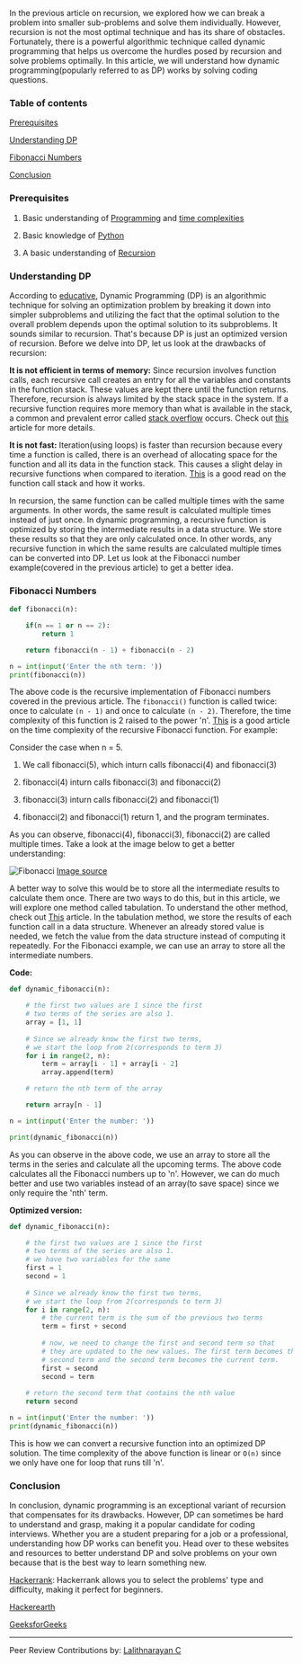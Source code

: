 
In the previous article on recursion, we explored how we can break a problem into smaller sub-problems and solve them individually. However, recursion is not the most optimal technique and has its share of obstacles. Fortunately, there is a powerful algorithmic technique called dynamic programming that helps us overcome the hurdles posed by recursion and solve problems optimally. In this article, we will understand how dynamic programming(popularly referred to as DP) works by solving coding questions.

### Table of contents
[Prerequisites](#prerequisites)

[Understanding DP](#understanding-dp)

[Fibonacci Numbers](#fibonacci-numbers)

[Conclusion](#conclusion)

### Prerequisites
1. Basic understanding of [Programming](https://www.tutorialspoint.com/computer_programming/computer_programming_basics.htm) and [time complexities](https://www.freecodecamp.org/news/time-complexity-of-algorithms/)

2. Basic knowledge of [Python](https://www.python.org/about/gettingstarted/)

3. A basic understanding of [Recursion](https://www.section.io/engineering-education/introduction-to-recursion)

### Understanding DP
According to [educative](https://www.educative.io/courses/grokking-dynamic-programming-patterns-for-coding-interviews/m2G1pAq0OO0), Dynamic Programming (DP) is an algorithmic technique for solving an optimization problem by breaking it down into simpler subproblems and utilizing the fact that the optimal solution to the overall problem depends upon the optimal solution to its subproblems. It sounds similar to recursion. That's because DP is just an optimized version of recursion. Before we delve into DP, let us look at the drawbacks of recursion:

**It is not efficient in terms of memory:** Since recursion involves function calls, each recursive call creates an entry for all the variables and constants in the function stack. These values are kept there until the function returns. Therefore, recursion is always limited by the stack space in the system. If a recursive function requires more memory than what is available in the stack, a common and prevalent error called [stack overflow](https://stackoverflow.com/questions/214741/what-is-a-stackoverflowerror) occurs. Check out [this](https://benpfaff.org/writings/clc/recursion-vs-iteration.html) article for more details.

**It is not fast:** Iteration(using loops) is faster than recursion because every time a function is called, there is an overhead of allocating space for the function and all its data in the function stack. This causes a slight delay in recursive functions when compared to iteration. [This](https://stackoverflow.com/questions/10057443/explain-the-concept-of-a-stack-frame-in-a-nutshell) is a good read on the function call stack and how it works.

In recursion, the same function can be called multiple times with the same arguments. In other words, the same result is calculated multiple times instead of just once. In dynamic programming, a recursive function is optimized by storing the intermediate results in a data structure. We store these results so that they are only calculated once. In other words, any recursive function in which the same results are calculated multiple times can be converted into DP. Let us look at the Fibonacci number example(covered in the previous article) to get a better idea.

### Fibonacci Numbers
```py
def fibonacci(n):

	if(n == 1 or n == 2):
		return 1

	return fibonacci(n - 1) + fibonacci(n - 2)

n = int(input('Enter the nth term: '))
print(fibonacci(n))
```

The above code is the recursive implementation of Fibonacci numbers covered in the previous article. The `fibonacci()` function is called twice: once to calculate `(n - 1)` and once to calculate `(n - 2)`. Therefore, the time complexity of this function is 2 raised to the power 'n'. [This](https://www.geeksforgeeks.org/time-complexity-recursive-fibonacci-program/) is a good article on the time complexity of the recursive Fibonacci function. For example:

Consider the case when n = 5.

1. We call fibonacci(5), which inturn calls fibonacci(4) and fibonacci(3)

2. fibonacci(4) inturn calls fibonacci(3) and fibonacci(2)

3. fibonacci(3) inturn calls fibonacci(2) and fibonacci(1)

4. fibonacci(2) and fibonacci(1) return 1, and the program terminates.

As you can observe, fibonacci(4), fibonacci(3), fibonacci(2) are called multiple times. Take a look at the image below to get a better understanding:

![Fibonacci](/engineering-education/introduction-to-dynamic-programming/fibonacci.png)
[Image source](https://www.slitherintopython.com/assets/img/fibtree.png)

A better way to solve this would be to store all the intermediate results to calculate them once. There are two ways to do this, but in this article, we will explore one method called tabulation. To understand the other method, check out [This](https://www.educative.io/courses/grokking-dynamic-programming-patterns-for-coding-interviews/m2G1pAq0OO0) article. In the tabulation method, we store the results of each function call in a data structure. Whenever an already stored value is needed, we fetch the value from the data structure instead of computing it repeatedly. For the Fibonacci example, we can use an array to store all the intermediate numbers.

**Code:**  
```py
def dynamic_fibonacci(n):

	# the first two values are 1 since the first
	# two terms of the series are also 1.
	array = [1, 1]
	  
	# Since we already know the first two terms,
	# we start the loop from 2(corresponds to term 3)
	for i in range(2, n):
		term = array[i - 1] + array[i - 2]
		array.append(term)

	# return the nth term of the array

	return array[n - 1]

n = int(input('Enter the number: '))

print(dynamic_fibonacci(n))
```

As you can observe in the above code, we use an array to store all the terms in the series and calculate all the upcoming terms. The above code calculates all the Fibonacci numbers up to 'n'. However, we can do much better and use two variables instead of an array(to save space) since we only require the 'nth' term.

**Optimized version:**
```py
def dynamic_fibonacci(n):

	# the first two values are 1 since the first
	# two terms of the series are also 1.
	# we have two variables for the same
	first = 1
	second = 1
	
	# Since we already know the first two terms,
	# we start the loop from 2(corresponds to term 3)
	for i in range(2, n):
		# the current term is the sum of the previous two terms
		term = first + second
		
		# now, we need to change the first and second term so that
		# they are updated to the new values. The first term becomes the
		# second term and the second term becomes the current term.
		first = second
		second = term
  
	# return the second term that contains the nth value
	return second

n = int(input('Enter the number: '))
print(dynamic_fibonacci(n))
```

This is how we can convert a recursive function into an optimized DP solution. The time complexity of the above function is linear or `O(n)` since we only have one for loop that runs till 'n'.

  
### Conclusion
In conclusion, dynamic programming is an exceptional variant of recursion that compensates for its drawbacks. However, DP can sometimes be hard to understand and grasp, making it a popular candidate for coding interviews. Whether you are a student preparing for a job or a professional, understanding how DP works can benefit you. Head over to these websites and resources to better understand DP and solve problems on your own because that is the best way to learn something new.

[Hackerrank](https://www.hackerrank.com): Hackerrank allows you to select the problems' type and difficulty, making it perfect for beginners.

[Hackerearth](https://www.hackerearth.com/)

[GeeksforGeeks](https://www.geeksforgeeks.org/dynamic-programming/)

---
Peer Review Contributions by: [Lalithnarayan C](/engineering-education/authors/lalithnarayan-c/)
